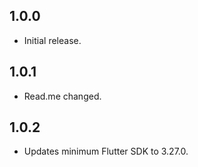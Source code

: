 ## 1.0.0

* Initial release.

## 1.0.1

* Read.me changed.

## 1.0.2

* Updates minimum Flutter SDK to 3.27.0.